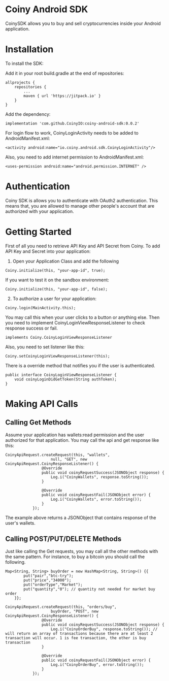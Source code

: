 # Coiny Android SDK

CoinySDK allows you to buy and sell cryptocurrencies inside your Android application. 

# Installation

To install the SDK:

Add it in your root build.gradle at the end of repositories:

    allprojects {
        repositories {
            ...
            maven { url 'https://jitpack.io' }
        }
    }

Add the dependency:

`implementation 'com.github.CoinyIO:coiny-android-sdk:0.0.2'`

For login flow to work, CoinyLoginActivity needs to be added to AndroidManifest.xml:

`<activity android:name="io.coiny.android.sdk.CoinyLoginActivity"/>`

Also, you need to add internet permission to AndroidManifest.xml:

`<uses-permission android:name="android.permission.INTERNET" />`

# Authentication 

Coiny SDK is allows you to authenticate with OAuth2 authentication. This means that, you are allowed to manage other people's account that are authorized with your application.

# Getting Started

First of all you need to retrieve API Key and API Secret from Coiny. To add API Key and Secret into your application:

1. Open your Application Class and add the following

`Coiny.initialize(this, "your-app-id", true);`

If you want to test it on the sandbox environment:

`Coiny.initialize(this, "your-app-id", false);`

2. To authorize a user for your application: 

`Coiny.login(MainActivity.this);`

You may call this when your user clicks to a button or anything else. Then you need to implement CoinyLoginViewResponseListener to check response success or fail.

`implements Coiny.CoinyLoginViewResponseListener`

Also, you need to set listener like this:

`Coiny.setCoinyLoginViewResponseListener(this);`

There is a override method that notifies you if the user is authenticated.

	public interface CoinyLoginViewResponseListener {
		void coinyLoginDidGetToken(String authToken);
	}

# Making API Calls

## Calling Get Methods

Assume your application has wallets:read permission and the user authorized for that application. You may call the api and get response like this: 

	CoinyApiRequest.createRequest(this, "wallets",
                        null, "GET", new CoinyApiRequest.CoinyResponseListener() {
                    @Override
                    public void coinyRequestSuccess(JSONObject response) {
                        Log.i("CoinyWallets", response.toString());
                    }

                    @Override
                    public void coinyRequestFail(JSONObject error) {
                        Log.i("CoinyWallets", error.toString());
                    }
                });
The example above returns a JSONObject that contains response of the user's wallets.

## Calling POST/PUT/DELETE Methods

Just like calling the Get requests, you may call all the other methods with the same pattern. For instance, to buy a bitcoin you should call the following.

    Map<String, String> buyOrder = new HashMap<String, String>() {{
            put("pair","btc-try");
            put("price","34000");
            put("orderType","Market");
            put("quantity","0"); // quantity not needed for market buy order 
        }};

    CoinyApiRequest.createRequest(this, "orders/buy",
                        buyOrder, "POST", new CoinyApiRequest.CoinyResponseListener() {
                    @Override
                    public void coinyRequestSuccess(JSONObject response) {
                        Log.i("CoinyOrderBuy", response.toString()); // will return an array of transactions because there are at least 2 transaction will occur. 1 is fee transaction, the other is buy transaction
                    }

                    @Override
                    public void coinyRequestFail(JSONObject error) {
                        Log.i("CoinyOrderBuy", error.toString());
                    }
                });
